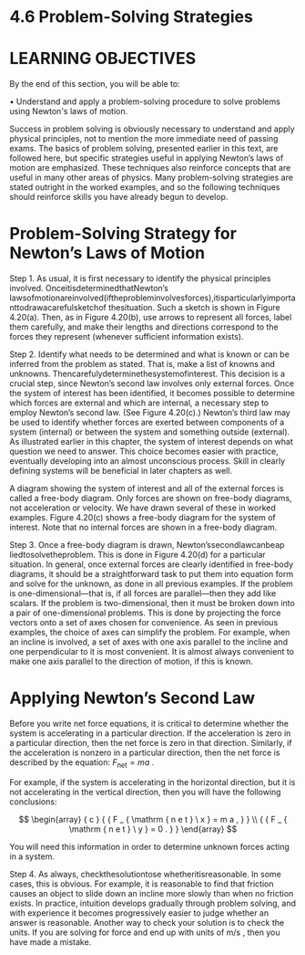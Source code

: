 # 4.6 Problem-Solving Strategies

# LEARNING OBJECTIVES

By the end of this section, you will be able to:

• Understand and apply a problem-solving procedure to solve problems using Newton's laws of motion.

Success in problem solving is obviously necessary to understand and apply physical principles, not to mention the more immediate need of passing exams. The basics of problem solving, presented earlier in this text, are followed here, but specific strategies useful in applying Newton’s laws of motion are emphasized. These techniques also reinforce concepts that are useful in many other areas of physics. Many problem-solving strategies are stated outright in the worked examples, and so the following techniques should reinforce skills you have already begun to develop.

# Problem-Solving Strategy for Newton’s Laws of Motion

Step 1. As usual, it is first necessary to identify the physical principles involved. OnceitisdeterminedthatNewton’s lawsofmotionareinvolved(iftheprobleminvolvesforces),itisparticularlyimportanttodrawacarefulsketchof thesituation. Such a sketch is shown in Figure 4.20(a). Then, as in Figure 4.20(b), use arrows to represent all forces, label them carefully, and make their lengths and directions correspond to the forces they represent (whenever sufficient information exists).

Step 2. Identify what needs to be determined and what is known or can be inferred from the problem as stated. That is, make a list of knowns and unknowns. Thencarefulydeterminethesystemofinterest. This decision is a crucial step, since Newton’s second law involves only external forces. Once the system of interest has been identified, it becomes possible to determine which forces are external and which are internal, a necessary step to employ Newton’s second law. (See Figure 4.20(c).) Newton’s third law may be used to identify whether forces are exerted between components of a system (internal) or between the system and something outside (external). As illustrated earlier in this chapter, the system of interest depends on what question we need to answer. This choice becomes easier with practice, eventually developing into an almost unconscious process. Skill in clearly defining systems will be beneficial in later chapters as well.

A diagram showing the system of interest and all of the external forces is called a free-body diagram. Only forces are shown on free-body diagrams, not acceleration or velocity. We have drawn several of these in worked examples. Figure 4.20(c) shows a free-body diagram for the system of interest. Note that no internal forces are shown in a free-body diagram.

Step 3. Once a free-body diagram is drawn, Newton’ssecondlawcanbeap liedtosolvetheproblem. This is done in Figure 4.20(d) for a particular situation. In general, once external forces are clearly identified in free-body diagrams, it should be a straightforward task to put them into equation form and solve for the unknown, as done in all previous examples. If the problem is one-dimensional—that is, if all forces are parallel—then they add like scalars. If the problem is two-dimensional, then it must be broken down into a pair of one-dimensional problems. This is done by projecting the force vectors onto a set of axes chosen for convenience. As seen in previous examples, the choice of axes can simplify the problem. For example, when an incline is involved, a set of axes with one axis parallel to the incline and one perpendicular to it is most convenient. It is almost always convenient to make one axis parallel to the direction of motion, if this is known.

# Applying Newton’s Second Law

Before you write net force equations, it is critical to determine whether the system is accelerating in a particular direction. If the acceleration is zero in a particular direction, then the net force is zero in that direction. Similarly, if the acceleration is nonzero in a particular direction, then the net force is described by the equation: $F _ { \mathrm { n e t } } = m a$ .

For example, if the system is accelerating in the horizontal direction, but it is not accelerating in the vertical direction, then you will have the following conclusions:

$$
\begin{array} { c } { { F _ { \mathrm { n e t } \ x } = m a , } } \\ { { F _ { \mathrm { n e t } \ y } = 0 . } } \end{array}
$$

You will need this information in order to determine unknown forces acting in a system.

Step 4. As always, checkthesolutiontose whetheritisreasonable. In some cases, this is obvious. For example, it is reasonable to find that friction causes an object to slide down an incline more slowly than when no friction exists. In practice, intuition develops gradually through problem solving, and with experience it becomes progressively easier to judge whether an answer is reasonable. Another way to check your solution is to check the units. If you are solving for force and end up with units of $\mathsf { m } / \mathsf { s }$ , then you have made a mistake.